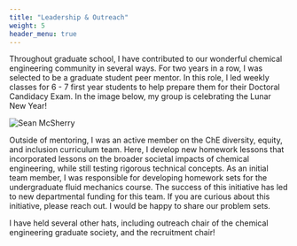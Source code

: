 ```yaml
---
title: "Leadership & Outreach"
weight: 5
header_menu: true
---
```


Throughout graduate school, I have contributed to our wonderful chemical engineering community in several ways. For two years in a row, I was selected to be a graduate student peer mentor. In this role, I led weekly classes for 6  - 7 first year students to help prepare them for their Doctoral Candidacy Exam. In the image below, my group is celebrating the Lunar New Year!

  ![Sean McSherry](images/mentoring.png) 

Outside of mentoring, I was an active member on the ChE diversity, equity, and inclusion curriculum team. Here, I develop new homework lessons that incorporated lessons on the broader societal impacts of chemical engineering, while still testing rigorous technical concepts. As an initial team member, I was responsible for developing homework sets for the undergraduate fluid mechanics course. The success of this initiative has led to new departmental funding for this team. If you are curious about this initiative, please reach out. I would be happy to share our problem sets. 

I have held several other hats, including outreach chair of the chemical engineering graduate society, and the recruitment chair!

